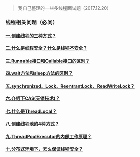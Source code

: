 > 我自己整理的一些多线程面试题（2017.12.20）
### 线程相关问题（必问）

#### [一.创建线程的三种方式？](https://github.com/gosin1994/thread/blob/master/%E5%88%9B%E5%BB%BA%E7%BA%BF%E7%A8%8B%E7%9A%84%E4%B8%89%E7%A7%8D%E6%96%B9%E5%BC%8F.md)
#### [二.什么是线程安全？什么是线程不安全？](https://github.com/gosin1994/thread/blob/master/%E4%BB%80%E4%B9%88%E6%98%AF%E7%BA%BF%E7%A8%8B%E5%AE%89%E5%85%A8%E5%92%8C%E7%BA%BF%E7%A8%8B%E4%B8%8D%E5%AE%89%E5%85%A8.md)
#### [三.Runnable接口和Callable接口的区别？](https://github.com/gosin1994/thread/blob/master/Runnable%E5%92%8CCallable%E7%9A%84%E5%8C%BA%E5%88%AB.md)
#### [四.wait方法和sleep方法的区别？]()
#### [五.synchronized、Lock、ReentrantLock、ReadWriteLock？]()
#### [六.介绍下CAS(无锁技术)？]()
#### [七.什么是ThreadLocal？]()
#### [八.创建线程池的4种方式？](thread/创建线程池的四种方式.md)
#### [九.ThreadPoolExecutor的内部工作原理？]()
#### [十.分布式环境下，怎么保证线程安全？]()
